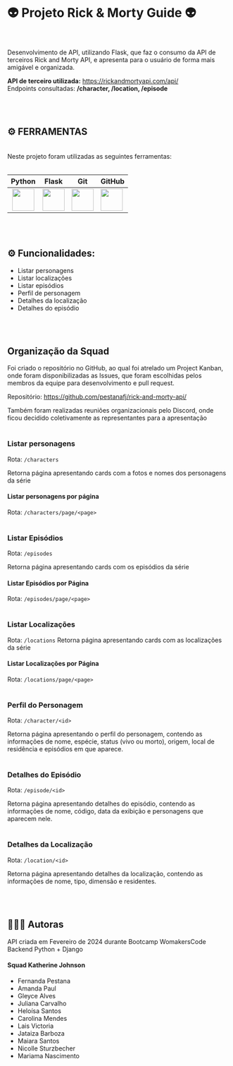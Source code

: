 # 👽 Projeto Rick & Morty Guide 👽


<br><br>Desenvolvimento de API, utilizando Flask, que faz o consumo da API de terceiros Rick and Morty API, e apresenta para o usuário de forma mais amigável e organizada.

**API de terceiro utilizada:** https://rickandmortyapi.com/api/<br>
Endpoints consultadas: **/character, /location, /episode**

<br><br>

## ⚙️ FERRAMENTAS
      
<br>
Neste projeto foram utilizadas as seguintes ferramentas:
<br><br>

| Python|Flask |Git|GitHub | 
| :-----------------------------------------------------------------------------------------------------------------------: | :---------------------------------------------------------------------------------------------------------------: | :-----------------------------------------------------------------------------------------------------------------: | ------------------------------------------------------------------------------------------------------------------------- |
| <img height="50" width="50" src="https://cdn.jsdelivr.net/gh/devicons/devicon/icons/python/python-original.svg"/> | <img height="50" width="50" src="https://cdn.jsdelivr.net/gh/devicons/devicon@latest/icons/flask/flask-original-wordmark.svg"/> |  <img height="50" width="50" src="https://cdn.jsdelivr.net/gh/devicons/devicon/icons/git/git-original.svg"/> | <img height="50" width="50" src="https://cdn.jsdelivr.net/gh/devicons/devicon/icons/github/github-original.svg"/> 

<br><br>


## ⚙️ Funcionalidades:


*   Listar personagens
*   Listar localizações
*   Listar episódios
*   Perfil de personagem
*   Detalhes da localização
*   Detalhes do episódio


<br><br>

## Organização da Squad

Foi criado o repositório no GitHub, ao qual foi atrelado um Project Kanban, onde foram disponibilizadas as Issues, que foram escolhidas pelos membros da equipe para desenvolvimento e pull request.

Repositório: https://github.com/pestanafj/rick-and-morty-api/

Também foram realizadas reuniões organizacionais pelo Discord, onde ficou decidido coletivamente as representantes para a apresentação
<br><br>

### Listar personagens
Rota: ``/characters``

Retorna página apresentando cards com a fotos e nomes dos personagens da série

#### Listar personagens por página

Rota: ``/characters/page/<page>``
<br><br>
### Listar Episódios
Rota: ``/episodes``

Retorna página apresentando cards com os episódios da série

#### Listar Episódios por Página
Rota: ``/episodes/page/<page>``
<br><br>
### Listar Localizações
Rota: ``/locations``
Retorna página apresentando cards com as localizações da série

#### Listar Localizações por Página
Rota: ``/locations/page/<page>``
<br><br>
### Perfil do Personagem
Rota: ``/character/<id>``

Retorna página apresentando o perfil do personagem, contendo as informações de nome, espécie, status (vivo ou morto), origem, local de residência e episódios em que aparece.
<br><br>
### Detalhes do Episódio
Rota: ``/episode/<id>``

Retorna página apresentando detalhes do episódio, contendo as informações de nome, código, data da exibição e personagens que aparecem nele.
<br><br>
### Detalhes da Localização
Rota: ``/location/<id>``

Retorna página apresentando detalhes da localização, contendo as informações de nome, tipo, dimensão e residentes.

<br><br>
## 👩🏻‍💻 Autoras
API criada em Fevereiro de 2024 durante Bootcamp WomakersCode Backend Python + Django
#### Squad Katherine Johnson
- Fernanda Pestana
- Amanda Paul
- Gleyce Alves
- Juliana Carvalho
- Heloísa Santos
- Carolina Mendes
- Lais Victoria
- Jataiza Barboza
- Maiara Santos
- Nicolle Sturzbecher
- Mariama Nascimento 



